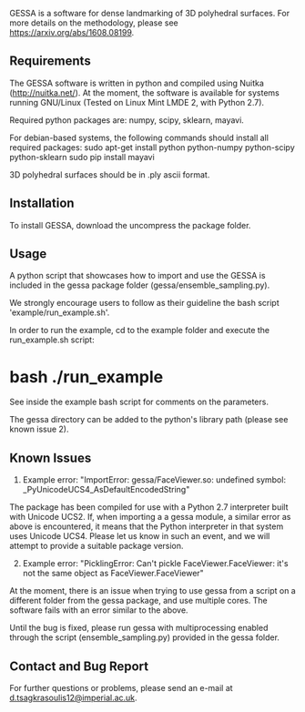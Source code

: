 GESSA is a software for dense landmarking of 3D polyhedral surfaces. For more details on the methodology, please see https://arxiv.org/abs/1608.08199.

Requirements
------------
The GESSA software is written in python and compiled using Nuitka (http://nuitka.net/). At the moment, the software is available for systems running GNU/Linux (Tested on Linux Mint LMDE 2, with Python 2.7). 

Required python packages are: numpy, scipy, sklearn, mayavi.

For debian-based systems, the following commands should install all required packages:
sudo apt-get install python python-numpy python-scipy python-sklearn
sudo pip install mayavi

3D polyhedral surfaces should be in .ply ascii format.

Installation
------------

To install GESSA, download the uncompress the package folder. 

Usage
-----

A python script that showcases how to import and use the GESSA is included in the gessa package folder (gessa/ensemble_sampling.py).

We strongly encourage users to follow as their guideline the bash script 'example/run_example.sh'.

In order to run the example, cd to the example folder and execute the run_example.sh script:
# bash ./run_example 

See inside the example bash script for comments on the parameters.

The gessa directory can be added to the python's library path (please see known issue 2).


Known Issues
------------
1. Example error: "ImportError: gessa/FaceViewer.so: undefined symbol: _PyUnicodeUCS4_AsDefaultEncodedString"

The package has been compiled for use with a Python 2.7 interpreter built with Unicode UCS2. If, when importing a a gessa module, a similar error as above is encountered, it means that the Python interpreter in that system uses Unicode UCS4. Please let us know in such an event, and we will attempt to provide a suitable package version.

2. Example error: "PicklingError: Can't pickle FaceViewer.FaceViewer: it's not the same object as FaceViewer.FaceViewer"

At the moment, there is an issue when trying to use gessa from a script on a different folder from the gessa package, and use multiple cores. The software fails with an error similar to the above.

Until the bug is fixed, please run gessa with multiprocessing enabled through the script (ensemble_sampling.py) provided in the gessa folder.

Contact and Bug Report
----------------------

For further questions or problems, please send an e-mail at d.tsagkrasoulis12@imperial.ac.uk.
